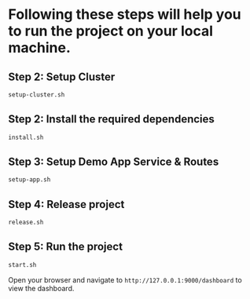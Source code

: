 # Following these steps will help you to run the project on your local machine.
## Step 2: Setup Cluster
```bash
setup-cluster.sh
```
## Step 2: Install the required dependencies
```bash
install.sh
```

## Step 3: Setup Demo App Service & Routes
```bash
setup-app.sh
```

## Step 4: Release project
```bash
release.sh
```

## Step 5: Run the project
```bash
start.sh
```
Open your browser and navigate to `http://127.0.0.1:9000/dashboard` to view the dashboard.
